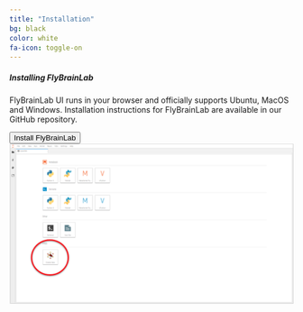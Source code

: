 ```yaml
---
title: "Installation"
bg: black
color: white
fa-icon: toggle-on
---
```



<div class="row justify-content-md-center">
<div class="col-md-10" markdown="1">

<div class="card text-white bg-really-dark">
<div class="row card-body">
<div class="col-md-6">
<h5 class="card-title">Installing FlyBrainLab</h5>
<p class="card-text">FlyBrainLab UI runs in your browser and officially supports Ubuntu, MacOS and Windows. Installation instructions for FlyBrainLab are available in our GitHub repository.</p>
<a target="_blank" rel="noopener noreferrer" href="https://github.com/FlyBrainLab/FlyBrainLab"><button type="button" class="btn btn-outline-info">Install FlyBrainLab</button></a>
</div>
<div class="col-md-6">
<img src="https://github.com/flybrainlab/flybrainlab/raw/master/fbl_loaded.png" class="img-fluid rounded">
</div>
</div>
</div>

</div>
</div>